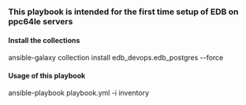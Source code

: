 ### This playbook is intended for the first time setup of EDB on ppc64le servers

#### Install the collections
ansible-galaxy collection install edb_devops.edb_postgres --force

#### Usage of this playbook
ansible-playbook playbook.yml -i inventory
